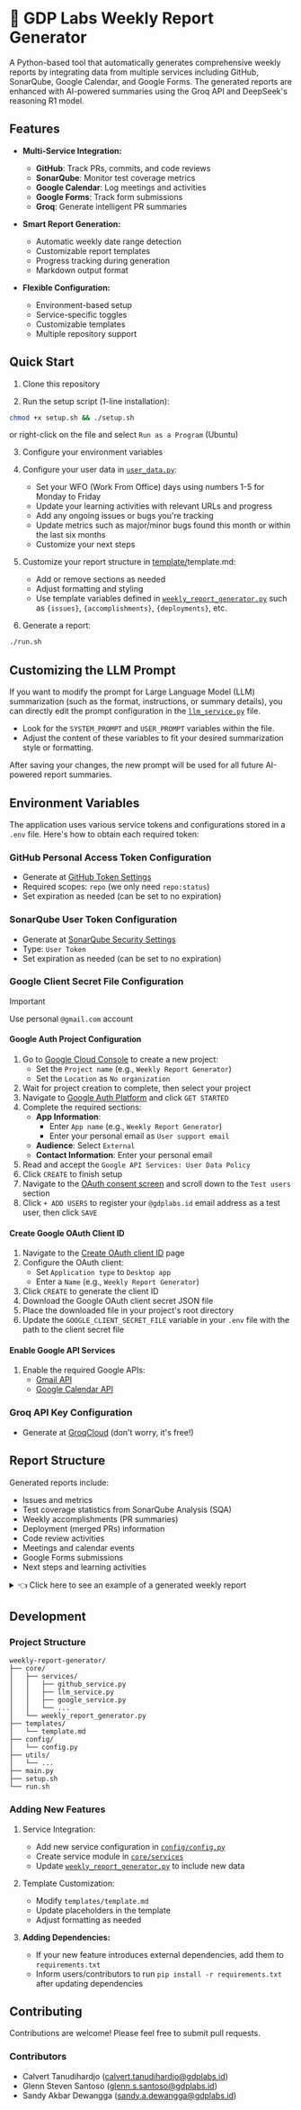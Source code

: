 # 📝 GDP Labs Weekly Report Generator

A Python-based tool that automatically generates comprehensive weekly reports by integrating data from multiple services including GitHub, SonarQube, Google Calendar, and Google Forms. The generated reports are enhanced with AI-powered summaries using the Groq API and DeepSeek's reasoning R1 model.

## Features

- **Multi-Service Integration:**
  - **GitHub**: Track PRs, commits, and code reviews
  - **SonarQube**: Monitor test coverage metrics
  - **Google Calendar**: Log meetings and activities
  - **Google Forms**: Track form submissions
  - **Groq**: Generate intelligent PR summaries

- **Smart Report Generation:**
  - Automatic weekly date range detection
  - Customizable report templates
  - Progress tracking during generation
  - Markdown output format

- **Flexible Configuration:**
  - Environment-based setup
  - Service-specific toggles
  - Customizable templates
  - Multiple repository support

## Quick Start

1. Clone this repository

2. Run the setup script (1-line installation):
```bash
chmod +x setup.sh && ./setup.sh
```
or right-click on the file and select `Run as a Program` (Ubuntu)

3. Configure your environment variables

4. Configure your user data in [`user_data.py`](https://github.com/luvnyen/gdp-labs-weekly-report-generator/blob/main/core/user_data.py):
   - Set your WFO (Work From Office) days using numbers 1-5 for Monday to Friday
   - Update your learning activities with relevant URLs and progress
   - Add any ongoing issues or bugs you're tracking
   - Update metrics such as major/minor bugs found this month or within the last six months
   - Customize your next steps

5. Customize your report structure in [template/](https://github.com/luvnyen/gdp-labs-weekly-report-generator/tree/main/templates)template.md:
   - Add or remove sections as needed
   - Adjust formatting and styling
   - Use template variables defined in [`weekly_report_generator.py`](https://github.com/luvnyen/gdp-labs-weekly-report-generator/blob/main/core/weekly_report_generator.py) such as `{issues}`, `{accomplishments}`, `{deployments}`, etc.

6. Generate a report:
```bash
./run.sh
```

## Customizing the LLM Prompt

If you want to modify the prompt for Large Language Model (LLM) summarization (such as the format, instructions, or summary details), you can directly edit the prompt configuration in the [`llm_service.py`](core/services/llm_service.py) file.
- Look for the `SYSTEM_PROMPT` and `USER_PROMPT` variables within the file.
- Adjust the content of these variables to fit your desired summarization style or formatting.

After saving your changes, the new prompt will be used for all future AI-powered report summaries.

## Environment Variables

The application uses various service tokens and configurations stored in a `.env` file. Here's how to obtain each required token:

### GitHub Personal Access Token Configuration

 - Generate at [GitHub Token Settings](https://github.com/settings/tokens/new)
  - Required scopes: `repo` (we only need `repo:status`)
  - Set expiration as needed (can be set to no expiration)

### SonarQube User Token Configuration

  - Generate at [SonarQube Security Settings](https://sqa.gdplabs.net/account/security)
  - Type: `User Token`
  - Set expiration as needed (can be set to no expiration)

### Google Client Secret File Configuration

> [!IMPORTANT]  
> Use personal `@gmail.com` account

#### Google Auth Project Configuration

1. Go to [Google Cloud Console](https://console.cloud.google.com/projectcreate) to create a new project:
   * Set the `Project name` (e.g., `Weekly Report Generator`)
   * Set the `Location` as `No organization`
2. Wait for project creation to complete, then select your project
3. Navigate to [Google Auth Platform](https://console.cloud.google.com/auth/overview) and click `GET STARTED`
4. Complete the required sections:
   * **App Information**:
     * Enter `App name` (e.g., `Weekly Report Generator`)
     * Enter your personal email as `User support email`
   * **Audience**: Select `External`
   * **Contact Information**: Enter your personal email
5. Read and accept the `Google API Services: User Data Policy`
6. Click `CREATE` to finish setup
7. Navigate to the [OAuth consent screen](https://console.cloud.google.com/apis/credentials/consent) and scroll down to the `Test users` section
8. Click `+ ADD USERS` to register your `@gdplabs.id` email address as a test user, then click `SAVE`
   
#### Create Google OAuth Client ID

1. Navigate to the [Create OAuth client ID](https://console.cloud.google.com/apis/credentials/oauthclient) page
2. Configure the OAuth client:
   * Set `Application type` to `Desktop app`
   * Enter a `Name` (e.g., `Weekly Report Generator`)
3. Click `CREATE` to generate the client ID
4. Download the Google OAuth client secret JSON file
5. Place the downloaded file in your project's root directory
6. Update the `GOOGLE_CLIENT_SECRET_FILE` variable in your `.env` file with the path to the client secret file
      
#### Enable Google API Services

1. Enable the required Google APIs:
   * [Gmail API](https://console.cloud.google.com/apis/library/gmail.googleapis.com)
   * [Google Calendar API](https://console.cloud.google.com/apis/library/calendar-json.googleapis.com)

### Groq API Key Configuration

  - Generate at [GroqCloud](https://console.groq.com/keys) (don't worry, it's free!)
  
## Report Structure

Generated reports include:
- Issues and metrics
- Test coverage statistics from SonarQube Analysis (SQA)
- Weekly accomplishments (PR summaries)
- Deployment (merged PRs) information
- Code review activities
- Meetings and calendar events
- Google Forms submissions
- Next steps and learning activities

<details>
<summary>👈 Click here to see an example of a generated weekly report</summary>

> #### 👻 Issue(s)
> 
> * None
> 
> #### 📈 Metrics (H2 2024)
> 
> **Reported Bug(s) (November 2024)**
> 
> * Major: 0
> * Minor: 0
> 
> **Total Reported Bugs (H2 2024)**
> 
> * Major: 0
> * Minor: 0
> 
> **Test Coverage**
> 
> * catapa-core
>   * personnel: [97.2%](https://sqa.gdplabs.net/code?id=catapa-core&selected=catapa-core:src/main/java/com/catapa/core/personnel) (target: 97%)
> 
> #### 🎯 Accomplishments
> 
> * feat(api-gateway): add user existence check endpoint [CATAPA-API#18817](https://github.com/GDP-ADMIN/CATAPA-API/pull/18817)
>     * **Description:** Added a GET `/users/{userId}/exists` endpoint to check user existence, enhanced the `apiGatewayService` to validate user existence before admin check, and updated endpoint filters and integration tests for user existence validation.
>     * **Status:** Done
>     * **Key Changes Implemented:**
>         * Added GET `/users/{userId}/exists` endpoint to check user existence
>         * Enhanced `apiGatewayService` to validate user existence before admin check
>         * Updated endpoint filters for `UserEndpointFilterService` and `ClientCredentialEndpointFilterService`
>         * Added integration tests for `checkExists` endpoint
> 
> * refactor(core): replace `Position` with `PositionLite` in `Organization` [CATAPA-API#18736]
>     * **Description:** Standardized documentation structure and improved code organization by repositioning Javadoc comments and ensuring consistent formatting across service layers.
>     * **Status:** Deployed to Dev. & In Review
>     * **Key Changes Implemented:**
>         * Moved class-level Javadoc comments above package declarations
>         * Standardized author attributions and class descriptions format
>         * Ensured consistent documentation structure across service layer
> 
> * refactor(core): impl auto-approve for `ContactInformationApproval` [CATAPA-API#18631]
>     * **Description:** Implemented auto-approval functionality for contact information updates, improved code organization, and enhanced approval flow validation.
>     * **Status:** Deployed to Demo
>     * **Key Changes Implemented:**
>         * Enhanced approval notification flow
>         * Added comprehensive integration tests
> 
> * **Release Plan (This Week):**
> 
>   * feat(core): additional assignment core employee dependency delete services [CATAPA-API#18779](https://github.com/GDP-ADMIN/CATAPA-API/pull/18779)
>   * refactor(core): impl auto-approve for `EmployeeIdentityCardApproval` [CATAPA-API#18705](https://github.com/GDP-ADMIN/CATAPA-API/pull/18705)
>   * refactor(core): restructure personnel notification configuration services [CATAPA-API#18740](https://github.com/GDP-ADMIN/CATAPA-API/pull/18740)
> 
> * **PR(s) Reviewed:**
> 
>   * feat(core): custom workflow builder [CATAPA-API#18608](https://github.com/GDP-ADMIN/CATAPA-API/pull/18608)
>   * feat(core): employee details auto-approve [CATAPA-API#18791](https://github.com/GDP-ADMIN/CATAPA-API/pull/18791)
>   * feat(core): termination update end date update [CATAPA-API#18764](https://github.com/GDP-ADMIN/CATAPA-API/pull/18764)
> 
> * **Meetings and Other Activities:**
> 
>   * **Monday, October 28th, 2024**
>     * 2:00 PM – 3:00 PM: ECHO Emo - Sprint Planning
>     * 5:00 PM – 6:00 PM: [Brownbag] Design For All session 1 by Fransiska Handayani, Fajar Yudhistira, Rina Lia Aryati, Pradono Kusumo
>   * **Tuesday, October 29th, 2024**
>     * 11:00 AM – 11:30 AM: ECHO Emo - Daily Sync
>     * 5:00 PM – 6:00 PM: [Brownbag] Design For All session 2 by Fransiska Handayani, Fajar Yudhistira, Rina Lia Aryati, Pradono Kusumo
>   * **Wednesday, October 30th, 2024**
>     * 11:00 AM – 11:30 AM: ECHO Emo - Daily Sync
>   * **Thursday, October 31st, 2024**
>     * 11:00 AM – 11:30 AM: ECHO Emo - Daily Sync
>     * 1:00 PM – 2:30 PM: GL Monthly Meeting & AMA
>     * 5:00 PM – 6:00 PM: [Brownbag] AI-Assisted Tools for Increasing Developer's Productivity by Petry, Raymond, Sahat, Vilia, Henry, Rima
>   * **Friday, November 1st, 2024**
>     * 11:00 AM – 11:30 AM: ECHO Emo - Daily Sync
>     * 2:30 PM – 3:00 PM: CATAPA BE Weekly Meeting
> 
> * **Google Forms Filled:**
> 
>   * Data Kehadiran CATAPA (submitted on Friday, November 1st, 2024 at 8:55 AM)
>   * Javadoc @author tag (submitted on Monday, October 28th, 2024 at 4:29 PM)
> 
> * **Worked from Surabaya Office (WFO) on:**
> 
>   * Tuesday, October 29th, 2024
>   * Wednesday, October 30th, 2024
>   * Thursday, October 31st, 2024
> 
> #### 🚀 What is next?
> 
> * Action workflow's tech debts
> 
> #### 📖 Business, Communication, Technology, Leadership, Management, Marketing
> 
> * [Head First Design Patterns, 2nd Edition](https://learning.oreilly.com/library/view/head-first-design/9781492077992/) by Eric Freeman & Elisabeth Robson (Chapter 3/13)
> * [Installing Claude for Desktop](https://support.anthropic.com/en/articles/10065433-installing-claude-for-desktop)
> * [Introducing ChatGPT search](https://openai.com/index/introducing-chatgpt-search/)
> 
> <p style="font-size: 0.8em; color: #888; font-style: italic;">
>     All times are in UTC+07:00.<br>
>     This weekly report is generated using GitHub, Google, and SonarQube APIs.<br>
>     Accomplishments are summarized using the Gemini API LLM.
> </p>

</details>

## Development

### Project Structure
```
weekly-report-generator/
├── core/
│   ├── services/
│   │   ├── github_service.py
│   │   ├── llm_service.py
│   │   ├── google_service.py
│   │   └── ...
│   └── weekly_report_generator.py
├── templates/
│   └── template.md
├── config/
│   └── config.py
├── utils/
│   └── ...
├── main.py
├── setup.sh
└── run.sh
```

### Adding New Features

1. Service Integration:
   - Add new service configuration in [`config/config.py`](https://github.com/luvnyen/gdp-labs-weekly-report-generator/blob/main/config/config.py)
   - Create service module in [`core/services`](https://github.com/luvnyen/gdp-labs-weekly-report-generator/tree/main/core/services)
   - Update [`weekly_report_generator.py`](https://github.com/luvnyen/gdp-labs-weekly-report-generator/blob/main/core/weekly_report_generator.py) to include new data

2. Template Customization:
   - Modify `templates/template.md`
   - Update placeholders in the template
   - Adjust formatting as needed

3. **Adding Dependencies:**
   - If your new feature introduces external dependencies, add them to `requirements.txt`
   - Inform users/contributors to run `pip install -r requirements.txt` after updating dependencies

## Contributing

Contributions are welcome! Please feel free to submit pull requests.

### Contributors

- Calvert Tanudihardjo ([calvert.tanudihardjo@gdplabs.id](mailto:calvert.tanudihardjo@gdplabs.id))
- Glenn Steven Santoso ([glenn.s.santoso@gdplabs.id](mailto:glenn.s.santoso@gdplabs.id))
- Sandy Akbar Dewangga ([sandy.a.dewangga@gdplabs.id](mailto:sandy.a.dewangga@gdplabs.id))